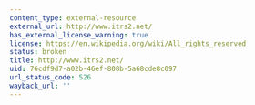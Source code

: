 ```yaml
---
content_type: external-resource
external_url: http://www.itrs2.net/
has_external_license_warning: true
license: https://en.wikipedia.org/wiki/All_rights_reserved
status: broken
title: http://www.itrs2.net/
uid: 76cdf9d7-a02b-46ef-808b-5a68cde8c097
url_status_code: 526
wayback_url: ''
---
```

